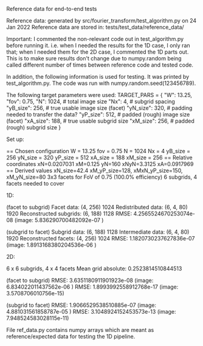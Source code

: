 Reference data for end-to-end tests

Reference data: generated by src/fourier_transform/test_algorithm.py on 24 Jan 2022
Reference data are stored in: tests/test_data/reference_data/

Important: I commented the non-relevant code out in test_algorithm.py before running it.
i.e. when I needed the results for the 1D case, I only ran that; when I needed them for
the 2D case, I commented the 1D parts out. This is to make sure results don't change
due to numpy.random being called different number of times between reference code and
tested code.

In addition, the following information is used for testing. It was printed by
test_algorithm.py. The code was run with numpy.random.seed(123456789).

The following target parameters were used:
TARGET_PARS = {
    "W": 13.25,
    "fov": 0.75,
    "N": 1024,  # total image size
    "Nx": 4,  # subgrid spacing
    "yB_size": 256,  # true usable image size (facet)
    "yN_size": 320,  # padding needed to transfer the data?
    "yP_size": 512,  # padded (rough) image size (facet)
    "xA_size": 188,  # true usable subgrid size
    "xM_size": 256,  # padded (rough) subgrid size
}

Set up:

== Chosen configuration
W = 13.25
fov = 0.75
N = 1024
Nx = 4
yB_size = 256
yN_size = 320
yP_size = 512
xA_size = 188
xM_size = 256
== Relative coordinates
xN=0.0207031 xM=0.125 yN=160 xNyN=3.3125 xA=0.0917969
== Derived values
xN_size=42.4 xM_yP_size=128, xMxN_yP_size=150, xM_yN_size=80
3x3 facets for FoV of 0.75 (100.0% efficiency)
6 subgrids, 4 facets needed to cover


1D:

(facet to subgrid)
Facet data: (4, 256) 1024
Redistributed data: (6, 4, 80) 1920
Reconstructed subgrids: (6, 188) 1128
RMSE: 4.2565524670253074e-08 (image: 5.836290700482092e-07 )

(subgrid to facet)
Subgrid data: (6, 188) 1128
Intermediate data: (6, 4, 80) 1920
Reconstructed facets: (4, 256) 1024
RMSE: 1.1820730237627836e-07 (image: 1.8913168380204536e-06 )


2D:

6 x 6 subgrids, 4 x 4 facets
Mean grid absolute: 0.2523814510844513

(facet to subgrid)
RMSE: 3.6351180911901923e-08 (image: 6.834022011437562e-06 )
RMSE: 1.8993992558912768e-17 (image: 3.5708706010756e-15)

(subgrid to facet)
RMSE: 1.9066529538510885e-07 (image: 4.881031561858787e-05 )
RMSE: 3.1048924152453573e-13 (image: 7.948524583028115e-11)


File ref_data.py contains numpy arrays which are meant as reference/expected data for testing the 1D pipeline.